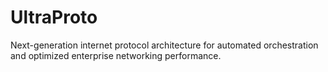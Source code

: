 # UltraProto
Next-generation internet protocol architecture for automated orchestration and optimized enterprise networking performance.
